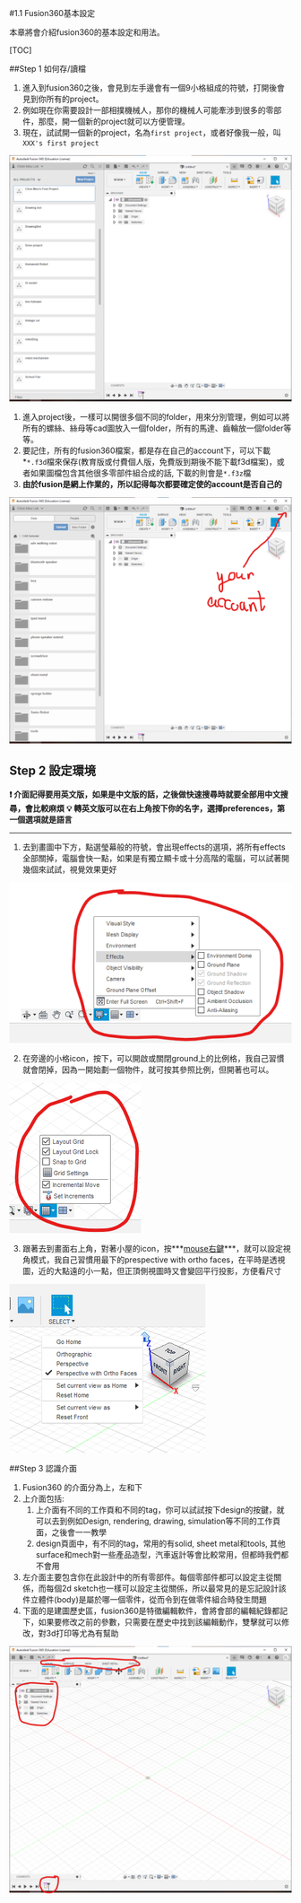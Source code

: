 #1.1 Fusion360基本設定

本章將會介紹fusion360的基本設定和用法。

[TOC]

##Step 1 如何存/讀檔

1. 進入到fusion360之後，會見到左手邊會有一個9小格組成的符號，打開後會見到你所有的project。
2. 例如現在你需要設計一部相撲機械人，那你的機械人可能牽涉到很多的零部件，那麼，開一個新的project就可以方便管理。
3. 現在，試試開一個新的project，名為`first project`，或者好像我一般，叫`XXX's first project`

<img src="fusion11.png" alt="fusion11" style="zoom:100%;" />

1. 進入project後，一樣可以開很多個不同的folder，用來分別管理，例如可以將所有的螺絲、絲母等cad圖放入一個folder，所有的馬達、齒輪放一個folder等等。
2. 要記住，所有的fusion360檔案，都是存在自己的account下，可以下載*`*.f3d`檔來保存(教育版或付費個人版，免費版到期後不能下載f3d檔案)，或者如果圖檔包含其他很多零部件組合成的話, 下載的則會是`*.f3z`檔
3. **由於fusion是網上作業的，所以記得每次都要確定使的account是否自己的**

<img src="fusion12.png" alt="fusion12" style="zoom:50%;" />

## Step 2 設定環境

**❗  介面記得要用英文版，如果是中文版的話，之後做快速搜尋時就要全部用中文搜尋，會比較麻煩**
**💡  轉英文版可以在右上角按下你的名字，選擇preferences，第一個選項就是語言**

------



1. 去到畫圖中下方，點選瑩幕般的符號，會出現effects的選項，將所有effects全部關掉，電腦會快一點，如果是有獨立顯卡或十分高階的電腦，可以試著開幾個來試試，視覺效果更好

![fusion13](fusion13.png)

2. 在旁邊的小格icon，按下，可以開啟或關閉ground上的比例格，我自己習慣就會閉掉，因為一開始劃一個物件，就可按其參照比例，但開著也可以。

![fusion14](fusion14.png)

3. 跟著去到畫面右上角，對著小屋的icon，按***<u>mouse右鍵</u>***，就可以設定視角模式，我自己習慣用最下的prespective with ortho faces，在平時是透視圖，近的大點遠的小一點，但正頂側視圖時又會變回平行投影，方便看尺寸

![fusion15](fusion15.png)

##Step 3 認識介面

1. Fusion360 的介面分為上，左和下
2. 上介面包括:
	1. 上介面有不同的工作頁和不同的tag，你可以試試按下design的按鍵，就可以去到例如Design, rendering, drawing, simulation等不同的工作頁面，之後會一一教學
	2. design頁面中，有不同的tag，常用的有solid, sheet metal和tools, 其他surface和mech對一些產品造型，汽車返計等會比較常用，但都時我們都不會用
3. 左介面主要包含你在此設計中的所有零部件。每個零部件都可以設定主從關係，而每個2d sketch也一樣可以設定主從關係，所以最常見的是忘記設計該件立體件(body)是屬於哪一個零件，從而令到在做零件組合時發生問題
4. 下面的是建圖歷史區，fusion360是特徵編輯軟件，會將會部的編輯紀錄都記下，如果要修改之前的參數，只需要在歷史中找到該編輯動作，雙擊就可以修改，對3d打印等尤為有幫助

<img src="fusion16.png" alt="fusion16" style="zoom:100%;" />
